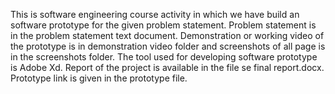 This is software engineering course activity in which we have build an software prototype for the given problem statement.
Problem statement is in the problem statement text document. Demonstration or working video of the prototype is in demonstration video folder and screenshots of all page is in the screenshots folder. The tool used for developing software prototype is Adobe Xd.
Report of the project is available in the file se final report.docx.
Prototype link is given in the prototype file.
